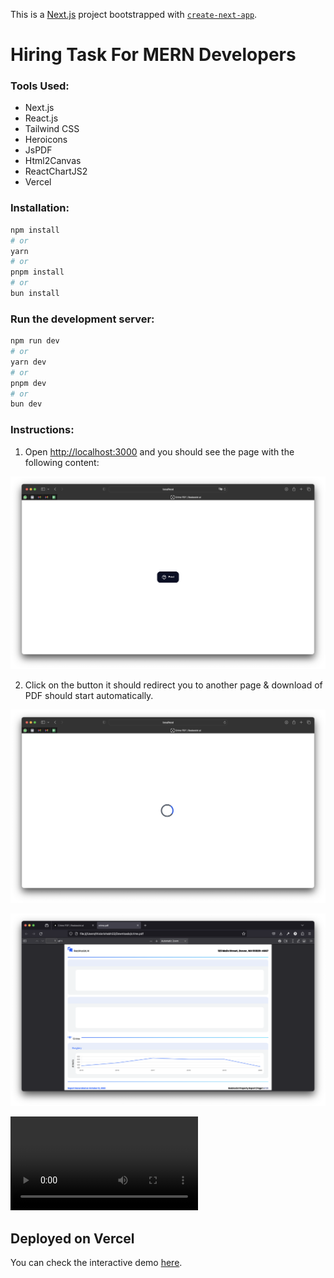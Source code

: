 This is a [Next.js](https://nextjs.org/) project bootstrapped with [`create-next-app`](https://github.com/vercel/next.js/tree/canary/packages/create-next-app).

# Hiring Task For MERN Developers

### Tools Used:

- Next.js
- React.js
- Tailwind CSS
- Heroicons
- JsPDF
- Html2Canvas
- ReactChartJS2
- Vercel

### Installation:

```bash
npm install
# or
yarn
# or
pnpm install
# or
bun install
```

### Run the development server:

```bash
npm run dev
# or
yarn dev
# or
pnpm dev
# or
bun dev
```

### Instructions:

1. Open [http://localhost:3000](http://localhost:3000) and you should see the page with the following content:

![Home Page with Print Button](/docs/image.png)

2. Click on the button it should redirect you to another page & download of PDF should start automatically.

![Loading i.e. Processing the PDF file before downloading](/docs/image-1.png)

![Downloaded PDF report](/docs/image-2.png)

![Demo Video of the Application](/docs/demo.mov)

## Deployed on Vercel

You can check the interactive demo [here](real-assist-hiring-task-1.vercel.app/).
